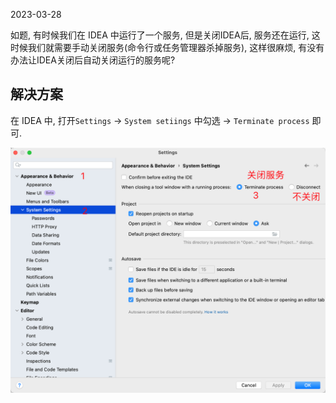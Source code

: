 2023-03-28


如题, 有时候我们在 IDEA 中运行了一个服务, 但是关闭IDEA后, 服务还在运行, 这时候我们就需要手动关闭服务(命令行或任务管理器杀掉服务), 这样很麻烦, 有没有办法让IDEA关闭后自动关闭运行的服务呢?

## 解决方案

在 IDEA 中, 打开`Settings` -> `System setiings`  中勾选 -> `Terminate process` 即可.

![picture 2](imgs/b6e8a9f466c7b33888bda7b8df106aa6cfcd29ff0c2d34e27a934821208c0969.png)  

